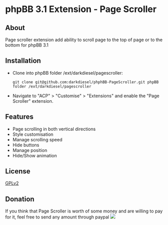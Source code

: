 # phpBB 3.1 Extension - Page Scroller

## About

Page scroller extension add ability to scroll page to the top of page or to the bottom for phpBB 3.1

## Installation

 * Clone into phpBB folder /ext/darkdiesel/pagescroller:
    ```
    git clone git@github.com:darkdiesel/phphBB-PageScroller.git phpBB folder /ext/darkdiesel/pagescroller
    ```

 * Navigate to "ACP" > "Customise" > "Extensions" and enable the "Page Scroller" extension.

## Features

 - Page scrolling in both vertical directions
 - Style customisation
 - Manage scrolling speed
 - Hide buttons
 - Manage position
 - Hide/Show animation


## License

[GPLv2](license.txt)

## Donation
If you think that Page Scroller is worth of some money and are willing to pay for it, feel free to send any amount through paypal [![](https://www.paypalobjects.com/en_US/i/btn/btn_donate_SM.gif)](https://www.paypal.com/cgi-bin/webscr?cmd=_s-xclick&hosted_button_id=484BJMQ3RPXEL)